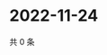 # 2022-11-24

共 0 条

<!-- BEGIN WEIBO -->
<!-- 最后更新时间 Thu Nov 24 2022 11:25:03 GMT+0800 (China Standard Time) -->

<!-- END WEIBO -->
